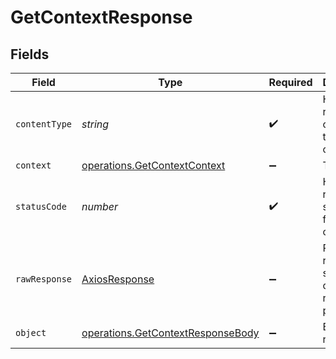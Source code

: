 # GetContextResponse


## Fields

| Field                                                                                  | Type                                                                                   | Required                                                                               | Description                                                                            |
| -------------------------------------------------------------------------------------- | -------------------------------------------------------------------------------------- | -------------------------------------------------------------------------------------- | -------------------------------------------------------------------------------------- |
| `contentType`                                                                          | *string*                                                                               | :heavy_check_mark:                                                                     | HTTP response content type for this operation                                          |
| `context`                                                                              | [operations.GetContextContext](../../models/operations/getcontextcontext.md)           | :heavy_minus_sign:                                                                     | The context                                                                            |
| `statusCode`                                                                           | *number*                                                                               | :heavy_check_mark:                                                                     | HTTP response status code for this operation                                           |
| `rawResponse`                                                                          | [AxiosResponse](https://axios-http.com/docs/res_schema)                                | :heavy_minus_sign:                                                                     | Raw HTTP response; suitable for custom response parsing                                |
| `object`                                                                               | [operations.GetContextResponseBody](../../models/operations/getcontextresponsebody.md) | :heavy_minus_sign:                                                                     | Error response.                                                                        |